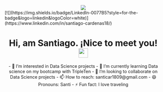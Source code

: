 <div id="header" align="center">
  <img decoding="async" src="[https://github.com/santicar1809/banner_linkedin/blob/main/Banner%20para%20Linkedin%20Licenciado%20en%20marketing%20Corporativo%20Verde%20y%20blanco.png" ]width="800"/>
</div>
[![](https://img.shields.io/badge/LinkedIn-0077B5?style=for-the-badge&logo=linkedin&logoColor=white)](https://www.linkedin.com/in/santiago-cardenas18/)
<div id="badges" align="center">
<img decoding="async" src="https://visitor-badge-reloaded.herokuapp.com/badge?page_id=noelianav91.noelianav91&color=00cf00" alt=""/>
  <h1>
  Hi, am Santiago. ¡Nice to meet you!
  <img decoding="async" src="https://media.giphy.com/media/hvRJCLFzcasrR4ia7z/giphy.gif" width="30px"/>
</h1>
- 👀 I’m interested in Data Science projects 
- 🌱 I’m currently learning Data science on my bootcamp with TripleTen
- 💞️ I’m looking to collaborate on Data Science projects
- 📫 How to reach: santicar1809@gmail.com
- 😄 Pronouns: Santi
- ⚡ Fun fact: I love traveling

<!---
santicar1809/santicar1809 is a ✨ special ✨ repository because its `README.md` (this file) appears on your GitHub profile.
You can click the Preview link to take a look at your changes.
--->
